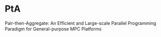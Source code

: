# PtA
Pair-then-Aggregate: An Efﬁcient and Large-scale Parallel Programming Paradigm for General-purpose MPC Platforms
